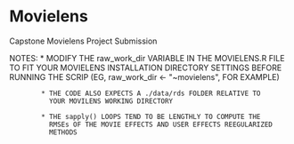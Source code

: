 # Movielens
Capstone Movielens Project Submission

NOTES:    * MODIFY THE raw_work_dir VARIABLE IN THE MOVIELENS.R
            FILE TO FIT YOUR  MOVIELENS INSTALLATION DIRECTORY SETTINGS 
            BEFORE RUNNING THE SCRIP (EG, raw_work_dir <- "~movielens",
            FOR EXAMPLE)
            
            * THE CODE ALSO EXPECTS A ./data/rds FOLDER RELATIVE TO
              YOUR MOVILENS WORKING DIRECTORY
              
            * THE sapply() LOOPS TEND TO BE LENGTHLY TO COMPUTE THE
              RMSEs OF THE MOVIE EFFECTS AND USER EFFECTS REEGULARIZED
              METHODS
              
